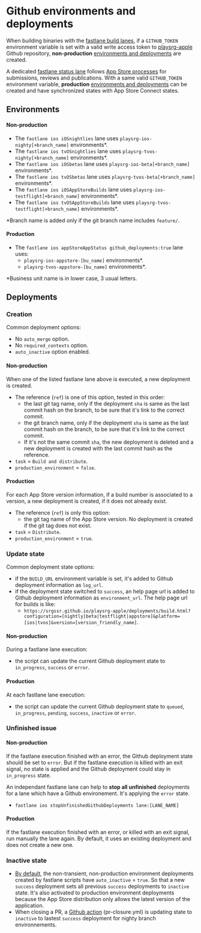 # Github environments and deployments

When building binaries with the [fastlane build lanes](RELEASE_CHECKLIST.md#fastlane-on-playcity-ci), if a `GITHUB_TOKEN` environment variable is set with a valid write access token to [playsrg-apple](https://github.com/SRGSSR/playsrg-apple) Github repository, **non-production** [environments and deployments](https://github.com/SRGSSR/playsrg-apple/deployments) are created.

A dedicated [fastlane status lane](RELEASE_CHECKLIST.md#appstore-and-testflight-review-status) follows [App Store processes](https://developer.apple.com/ios/submit/) for submissions, reviews and publications. With a same valid `GITHUB_TOKEN` environment variable, **production** [environments and deployments](https://github.com/SRGSSR/playsrg-apple/deployments) can be created and have synchronized states with App Store Connect states.

## Environments

#### Non-production
-  The `fastlane ios iOSnightlies` lane uses `playsrg-ios-nighty[+branch_name]` environments*.
-  The `fastlane ios tvOSnightlies` lane uses `playsrg-tvos-nighty[+branch_name]` environments*.
-  The `fastlane ios iOSbetas` lane uses `playsrg-ios-beta[+branch_name]` environments*.
-  The `fastlane ios tvOSbetas` lane uses `playsrg-tvos-beta[+branch_name]` environments*.
-  The `fastlane ios iOSAppStoreBuilds` lane uses `playsrg-ios-testflight[+branch_name]` environments*.
-  The `fastlane ios tvOSAppStoreBuilds` lane uses `playsrg-tvos-testflight[+branch_name]` environments*.

\*Branch name is added only if the git branch name includes `feature/`.

#### Production
-  The `fastlane ios appStoreAppStatus github_deployments:true` lane uses:
	-  `playsrg-ios-appstore-[bu_name]` environments*.
	-  `playsrg-tvos-appstore-[bu_name]` environments*.

\*Business unit name is in lower case, 3 usual letters.

## Deployments

### Creation

Common deployment options:

- No `auto_merge` option.
- No `required_contexts` option.
- `auto_inactive` option enabled.

#### Non-production
When one of the listed fastlane lane above is executed, a new deployment is created.

- The reference (`ref`) is one of this option, tested in this order:
	- the last git tag name, only if the deployment `sha` is same as the last commit hash on the branch, to be sure that it's link to the correct commit.
	- the git branch name, only if the deployment `sha` is same as the last commit hash on the branch, to be sure that it's link to the correct commit.
	- If it's not the same commit `sha`, the new deployment is deleted and a new deployment is created with the last commit hash as the reference.
- `task` = `Build and distribute`.
- `production_environment` = `false`.

#### Production
For each App Store version information, if a build number is associated to a version, a new deployment is created, if it does not already exist.

- The reference (`ref`) is only this option:
	- the git tag name of the App Store version. No deployment is created if the git tag does not exist.
- `task` = `Distribute`.
- `production_environment` = `true`.

### Update state

Common deployment state options:

-  if the `BUILD_URL` environment variable is set, it's added to Github deployment information as `log_url`.
- if the deployment state switched to `success`, an help page url is added to Github deployment information as `environment_url`. The help page url for builds is like:
  - `https://srgssr.github.io/playsrg-apple/deployments/build.html?configuration=[nightly|beta|testflight|appstore]&platform=[ios|tvos]&version=[version_friendly_name]`.

#### Non-production
During a fastlane lane execution:

- the script can update the current Github deployment state to `in_progress`, `success` or `error`.

#### Production
At each fastlane lane execution:

- the script can update the current Github deployment state to `queued`, `in_progress`, `pending`, `success`, `inactive` or `error`.

### Unfinished issue

#### Non-production
If the fastlane execution finished with an error, the Github deployment state should be set to `error`. But if the fastlane execution is killed with an exit signal, no state is applied and the Github deployment could stay in `in_progress` state.

An independant fastlane lane can help to **stop all unfinished** deployments for a lane which have a Github environement. It's applying the `error` state.

- `fastlane ios stopUnfinishedGithubDeployments lane:[LANE_NAME]`

#### Production

If the fastlane execution finished with an error, or killed with an exit signal, run manually the lane again. By default, it uses an existing deployment and does not create a new one.

### Inactive state

- [By default](https://docs.github.com/en/rest/deployments/deployments?apiVersion=2022-11-28#inactive-deployments), the non-transient, non-production environment deployments created by fastlane scripts have `auto_inactive` = `true`. So that a new `success` deployment sets all previous `success` deployments to `inactive` state. It's also activated to production environment deployments because the App Store distribution only allows the latest version of the application.
- When closing a PR, a [Github action](https://github.com/SRGSSR/playsrg-apple/actions) (pr-closure.yml) is updating state to `inactive` to lastest `success` deployment for nighty branch environnements.

